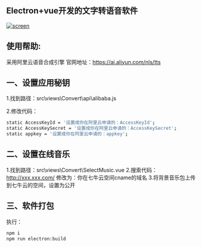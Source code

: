 ## Electron+vue开发的文字转语音软件

[![screen](https://raw.githubusercontent.com/bawangxx/xz_voice/main/images/screen.png)](https://github.com/bawangxx/xz_voice)


## 使用帮助:

采用阿里云语音合成引擎
官网地址：https://ai.aliyun.com/nls/tts

## 一、设置应用秘钥

1.找到路径：src\views\Convert\api\alibaba.js

2.修改代码：
```sh
static AccessKeyId = '设置成你在阿里云申请的：AccessKeyId';
static AccessKeySecret = '设置成你在阿里云申请的：AccessKeySecret';
static appkey = '设置成你在阿里云申请的：appkey';
```


## 二、设置在线音乐
1.找到路径：src\views\Convert\SelectMusic.vue
2.搜索代码：http://xxx.xxx.com/  修改为：你在七牛云空间cname的域名
3.将背景音乐包上传到七牛云的空间，设置为公开


## 三、软件打包
执行：
```sh
npm i
npm run electron:build
```





